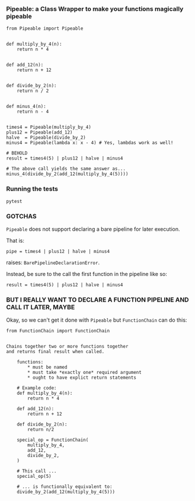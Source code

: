 ### Pipeable: a Class Wrapper to make your functions magically pipeable ###

    
    from Pipeable import Pipeable
        

    def multiply_by_4(n):
        return n * 4


    def add_12(n):
        return n + 12


    def divide_by_2(n):
        return n / 2


    def minus_4(n):
        return n - 4


    times4 = Pipeable(multiply_by_4)
    plus12 = Pipeable(add_12)
    halve  = Pipeable(divide_by_2)
    minus4 = Pipeable(lambda x: x - 4) # Yes, lambdas work as well!

    # BEHOLD
    result = times4(5) | plus12 | halve | minus4

    # The above call yields the same answer as...
    minus_4(divide_by_2(add_12(multiply_by_4(5))))


### Running the tests ###

    pytest


### GOTCHAS ###


`Pipeable` does not support declaring a bare pipeline for later execution.


That is:


    pipe = times4 | plus12 | halve | minus4


raises: `BarePipelineDeclarationError`.


Instead, be sure to the call the first function in the pipeline like so:


    result = times4(5) | plus12 | halve | minus4


### BUT I REALLY WANT TO DECLARE A FUNCTION PIPELINE AND CALL IT LATER, MAYBE ###


Okay, so we can't get it done with `Pipeable` but `FunctionChain` can do this:

    
    from FunctionChain import FunctionChain


    Chains together two or more functions together 
    and returns final result when called.
    
        functions: 
            * must be named
            * must take *exactly one* required argument
            * ought to have explict return statements
            
        # Example code:
        def multiply_by_4(n):
            return n * 4

        def add_12(n):
            return n + 12

        def divide_by_2(n):
            return n/2

        special_op = FunctionChain(
            multiply_by_4, 
            add_12, 
            divide_by_2,
        )
        
        # This call ...
        special_op(5) 
    
        # ... is functionally equivalent to:
        divide_by_2(add_12(multiply_by_4(5)))
